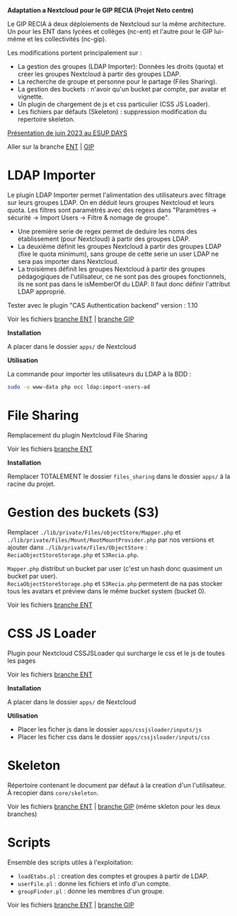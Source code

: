 **Adaptation a Nextcloud pour le GIP RECIA (Projet Neto centre)**

Le GIP RECIA à deux déploiements de Nextcloud sur la même architecture. Un pour les ENT dans lycées et collèges (nc-ent) et l'autre pour le GIP lui-même et les collectivités (nc-gip).

Les modifications portent principalement sur :

- La gestion des groupes (LDAP Importer): Données les droits (quota) et créer les groupes Nextcloud à partir des groupes LDAP.
- La recherche de groupe et personne pour le partage (Files Sharing).
- La gestion des buckets : n'avoir qu'un bucket par compte, par avatar et vignette.
- Un plugin de chargement de js et css particulier (CSS JS Loader).
- Les fichiers par défauts (Skeleton) : suppression modification du repertoire skeleton.

[Présentation de juin 2023 au ESUP DAYS](Presentation_ESUP_DAYS_06.2023/presentation.pdf)

Aller sur la branche [ENT](https://github.com/GIP-RECIA/nextcloud-plugins/tree/master-ent) | [GIP](https://github.com/GIP-RECIA/nextcloud-plugins/tree/master-gip)

# LDAP Importer

Le plugin LDAP Importer permet l'alimentation des utilisateurs avec filtrage sur leurs groupes LDAP. On en déduit leurs groupes Nextcloud et leurs quota. Les filtres sont paramètrés avec des regexs dans "Paramètres -> sécurité -> Import Users -> Filtre & nomage de groupe".

- Une première serie de regex permet de deduire les noms des établissement (pour Nextcloud) à partir des groupes LDAP.
- La deuxième définit les groupes Nextcloud à partir des groupes LDAP (fixe le quota minimum), sans groupe de cette serie un user LDAP ne sera pas importer dans Nextcloud.
- La troisièmes définit les groupes Nextcloud à partir des groupes pédagogiques de l'utilisateur, ce ne sont pas des groupes fonctionnels, ils  ne sont pas dans le isMemberOf du LDAP. Il faut donc définir l'attribut LDAP approprié.  

Tester avec le plugin "CAS Authentication backend" version : 1.10

Voir les fichiers [branche ENT](https://github.com/GIP-RECIA/nextcloud-plugins/tree/master-ent/ldapimporter) | [branche GIP](https://github.com/GIP-RECIA/nextcloud-plugins/tree/master-gip/ldapimporter)

**Installation**

A placer dans le dossier `apps/` de Nextcloud

**Utilisation**

La commande pour importer les utilisateurs du LDAP à la BDD :

```sh
sudo -u www-data php occ ldap:import-users-ad
```

# File Sharing

Remplacement du plugin Nextcloud File Sharing

Voir les fichiers [branche ENT](https://github.com/GIP-RECIA/nextcloud-plugins/tree/master-ent/files_sharing)

**Installation**

Remplacer TOTALEMENT le dossier `files_sharing` dans le dossier `apps/` à la racine du projet.

# Gestion des buckets (S3)

Remplacer `./lib/private/Files/objectStore/Mapper.php` et `./lib/private/Files/Mount/RootMountProvider.php` par nos versions
et ajouter dans `./lib/private/Files/ObjectStore` : `ReciaObjectStoreStorage.php` et `S3Recia.php`.

`Mapper.php` distribut un bucket par user (c'est un hash donc quasiment un bucket par user).\
`ReciaObjectStoreStorage.php` et `S3Recia.php` permetent de na pas stocker tous les avatars et préview dans le même bucket system (bucket 0).

Voir les fichiers [branche ENT](https://github.com/GIP-RECIA/nextcloud-plugins/tree/master-ent/lib)

# CSS JS Loader

Plugin pour Nextcloud CSSJSLoader qui surcharge le css et le js de toutes les pages

Voir les fichiers [branche ENT](https://github.com/GIP-RECIA/nextcloud-plugins/tree/master-ent/cssjsloader)

**Installation**

A placer dans le dossier `apps/` de Nextcloud

**Utilisation**

- Placer les ficher js dans le dossier `apps/cssjsloader/inputs/js`
- Placer les ficher css dans le dossier `apps/cssjsloader/inputs/css`

# Skeleton

Répertoire contenant le document par défaut à la creation d'un l'utilisateur.\
À recopier dans `core/skeleton`.

Voir les fichiers [branche ENT](https://github.com/GIP-RECIA/nextcloud-plugins/tree/master-ent/skeleton) | [branche GIP](https://github.com/GIP-RECIA/nextcloud-plugins/tree/master-gip/skeleton) (même skleton pour les deux branches)

# Scripts

Ensemble des scripts utiles à l'exploitation:

- `loadEtabs.pl` : creation des comptes et groupes à partir de LDAP.
- `userFile.pl` : donne les fichiers et info d'un compte.
- `groupFinder.pl` : donne les membres d'un groupe.

Voir les fichiers [branche ENT](https://github.com/GIP-RECIA/nextcloud-plugins/tree/master-ent/scripts) | [branche GIP](https://github.com/GIP-RECIA/nextcloud-plugins/tree/master-gip/scripts)
